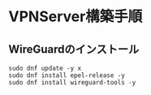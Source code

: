 # VPNServer構築手順
## WireGuardのインストール
```
sudo dnf update -y x
sudo dnf install epel-release -y
sudo dnf install wireguard-tools -y
```
